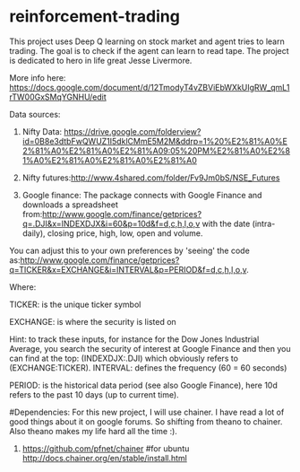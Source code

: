 # reinforcement-trading
This project uses Deep Q learning on stock market and agent tries to learn trading. The goal is to check if the agent can learn to read tape. The project is dedicated to hero in life great Jesse Livermore.


More info here:
https://docs.google.com/document/d/12TmodyT4vZBViEbWXkUIgRW_qmL1rTW00GxSMqYGNHU/edit


Data sources:
1) Nifty Data: https://drive.google.com/folderview?id=0B8e3dtbFwQWUZ1I5dklCMmE5M2M&ddrp=1%20%E2%81%A0%E2%81%A0%E2%81%A0%E2%81%A09:05%20PM%E2%81%A0%E2%81%A0%E2%81%A0%E2%81%A0%E2%81%A0


2) Nifty futures:http://www.4shared.com/folder/Fv9Jm0bS/NSE_Futures


3) Google finance: The package connects with Google Finance and downloads a spreadsheet from:http://www.google.com/finance/getprices?q=.DJI&x=INDEXDJX&i=60&p=10d&f=d,c,h,l,o,v with the date (intra-daily), closing price, high, low, open and volume.

You can adjust this to your own preferences by 'seeing' the code as:http://www.google.com/finance/getprices?q=TICKER&x=EXCHANGE&i=INTERVAL&p=PERIOD&f=d,c,h,l,o,v.

Where:

TICKER: is the unique ticker symbol

EXCHANGE: is where the security is listed on

Hint: to track these inputs, for instance for the Dow Jones Industrial Average, you search the security of interest at Google Finance and then you can find at the top: (INDEXDJX:.DJI) which obviously refers to (EXCHANGE:TICKER).
INTERVAL: defines the frequency (60 = 60 seconds)

PERIOD: is the historical data period (see also Google Finance), here 10d refers to the past 10 days (up to current time).


#Dependencies:
For this new project, I will use chainer. I have read a lot of good things about it on google forums. So shifting from theano to chainer. Also theano makes my life hard all the time :).
1) https://github.com/pfnet/chainer
#for ubuntu
http://docs.chainer.org/en/stable/install.html




